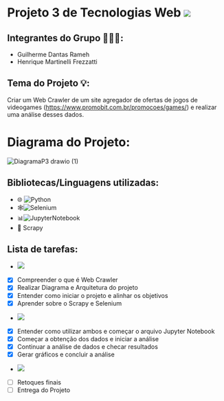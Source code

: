 # Projeto 3 de Tecnologias Web <img src="https://img.shields.io/static/v1?label=Projeto3&message=Em andamento&color=yellow&style=?style=for-the-badge"/>

## Integrantes do Grupo 🧑‍🤝‍🧑:
- Guilherme Dantas Rameh
- Henrique Martinelli Frezzatti

## Tema do Projeto 💡:
Criar um Web Crawler de um site agregador de ofertas de jogos de videogames (https://www.promobit.com.br/promocoes/games/) e realizar uma análise desses dados.

# Diagrama do Projeto:
![DiagramaP3 drawio (1)](https://user-images.githubusercontent.com/62613979/143497671-1c0a17bb-81a9-4123-9ec0-a6ceb6aa501c.png)


## Bibliotecas/Linguagens utilizadas:
- 🌐 ![Python](https://img.shields.io/badge/-Python-333333?style=flat&logo=python)
- :spider_web:![Selenium](https://img.shields.io/badge/-Selenium-333333?style=flat&logo=selenium)
- 📊![JupyterNotebook](https://img.shields.io/badge/-JupyterNotebook-333333?style=flat&logo=jupyter)
- 🧮 Scrapy

## Lista de tarefas:
- <img src="https://img.shields.io/static/v1?label=1ª Semana&message=Finalizado&color=success&style=flat-square"/>
- [x] Compreender o que é Web Crawler
- [x] Realizar Diagrama e Arquitetura do projeto
- [x] Entender como iniciar o projeto e alinhar os objetivos 
- [x] Aprender sobre o Scrapy e Selenium

- <img src="https://img.shields.io/static/v1?label=2ª semana&message=Finalizado&color=success&style=flat-square"/>
- [x] Entender como utilizar ambos e começar o arquivo Jupyter Notebook
- [x] Começar a obtenção dos dados e iniciar a análise
- [x] Continuar a análise de dados e checar resultados
- [x] Gerar gráficos e concluir a análise

- <img src="https://img.shields.io/static/v1?label=3ª semana&message=Em andamento&color=yellow&style=flat-square"/>
- [ ] Retoques finais
- [ ] Entrega do Projeto
